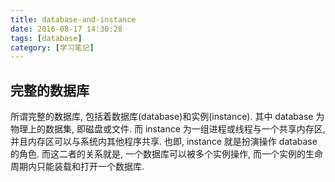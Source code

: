 ```yaml
---
title: database-and-instance
date: 2016-08-17 14:30:28
tags: [database]
category: [学习笔记] 
---
```

## 完整的数据库
所谓完整的数据库, 包括着数据库(database)和实例(instance). 其中 database 为物理上的数据集, 即磁盘或文件. 而 instance 为一组进程或线程与一个共享内存区, 并且内存区可以与系统内其他程序共享. 也即, instance 就是扮演操作 database 的角色. 而这二者的关系就是, 一个数据库可以被多个实例操作, 而一个实例的生命周期内只能装载和打开一个数据库.
